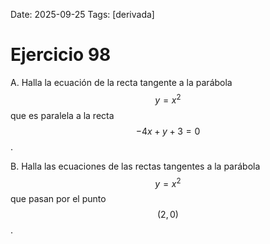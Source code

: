 Date: 2025-09-25
Tags: [derivada]

# Ejercicio 98


A.    Halla la ecuación de la recta tangente a la parábola  $$ y = x^2$$   que es paralela a la recta  $$ - 4 x + y + 3 = 0$$  .

B.    Halla las ecuaciones de las rectas tangentes a la parábola  $$ y = x^2$$   que pasan por el punto  $$ ( 2, 0 )$$  .

